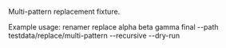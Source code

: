 Multi-pattern replacement fixture.

Example usage:
renamer replace alpha beta gamma final --path testdata/replace/multi-pattern --recursive --dry-run
